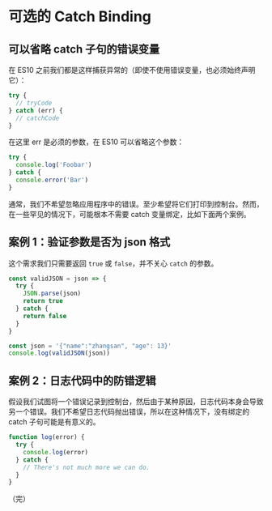 # 可选的 Catch Binding

## 可以省略 catch 子句的错误变量

在 ES10 之前我们都是这样捕获异常的（即使不使用错误变量，也必须始终声明它）：

```javascript
try {
  // tryCode
} catch (err) {
  // catchCode
}
```

在这里 err 是必须的参数，在 ES10 可以省略这个参数：

```javascript
try {
  console.log('Foobar')
} catch {
  console.error('Bar')
}
```

通常，我们不希望忽略应用程序中的错误。至少希望将它们打印到控制台。然而，在一些罕见的情况下，可能根本不需要 catch 变量绑定，比如下面两个案例。

## 案例 1：验证参数是否为 json 格式

这个需求我们只需要返回 `true` 或 `false`，并不关心 `catch` 的参数。

```javascript
const validJSON = json => {
  try {
    JSON.parse(json)
    return true
  } catch {
    return false
  }
}

const json = '{"name":"zhangsan", "age": 13}'
console.log(validJSON(json))
```

## 案例 2：日志代码中的防错逻辑

假设我们试图将一个错误记录到控制台，然后由于某种原因，日志代码本身会导致另一个错误。我们不希望日志代码抛出错误，所以在这种情况下，没有绑定的 catch 子句可能是有意义的。

```javascript
function log(error) {
  try {
    console.log(error)
  } catch {
    // There's not much more we can do.
  }
}
```

（完）
